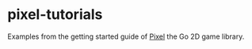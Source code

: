 # pixel-tutorials

Examples from the getting started guide of [Pixel](https://github.com/faiface/pixel) the Go 2D game library.